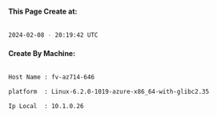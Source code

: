 
   
#### This Page Create at:

```bash

2024-02-08 - 20:19:42 UTC

```

#### Create By Machine:

```bash

Host Name : fv-az714-646

platform  : Linux-6.2.0-1019-azure-x86_64-with-glibc2.35

Ip Local  : 10.1.0.26

```

